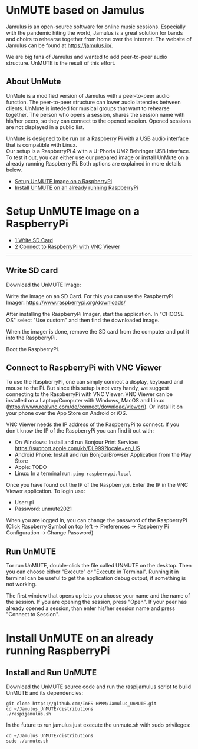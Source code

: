 # UnMUTE based on Jamulus
Jamulus is an open-source software for online music sessions. Especially with the pandemic hiting the world, Jamulus is a great solution for bands and choirs to rehearse together from home over the internet. The website of Jamulus can be found at https://jamulus.io/.

We are big fans of Jamulus and wanted to add peer-to-peer audio structure. UnMUTE is the result of this effort.

## About UnMute
UnMute is a modified version of Jamulus with a peer-to-peer audio function. The peer-to-peer structure can lower audio latencies between clients. UnMute is inteded for musical groups that want to rehearse together. The person who opens a session, shares the session name with his/her peers, so they can connect to the opened session. Opened sessions are not displayed in a public list.

UnMute is designed to be run on a Raspberry Pi with a USB audio interface that is compatible with Linux.    
Our setup is a RaspberryPi 4 with a U-Phoria UM2 Behringer USB Interface.    
To test it out, you can either use our prepared image or install UnMute on a already running Raspberry Pi. Both options are explained in more details below.   

- [Setup UnMUTE Image on a RaspberryPi](#Setup-UnMUTE-Image-on-a-RaspberryPi)
- [Install UnMUTE on an already running RaspberryPi](#Install-UnMUTE-on-an-already-running-RaspberryPi)

# Setup UnMUTE Image on a RaspberryPi
- [1 Write SD Card](#Write-SD-card)    
- [2 Connect to RaspberryPi with VNC Viewer](#Connect-to-RaspberryPi-with-VNC-Viewer)    

------------------------------------------------

## Write SD card
Download the UnMUTE Image:

Write the image on an SD Card. For this you can use the RaspberryPi Imager: https://www.raspberrypi.org/downloads/

After installing the RaspberryPi Imager, start the application. In "CHOOSE OS" select "Use custom" and then find the downloaded image.

When the imager is done, remove the SD card from the computer and put it into the RaspberryPi.

Boot the RaspberryPi.

## Connect to RaspberryPi with VNC Viewer
To use the RaspberryPi, one can simply connect a display, keyboard and mouse to the Pi. But since this setup is not very handy, we suggest connecting to the RaspberryPi with VNC Viewer. VNC Viewer can be installed on a Laptop/Computer with Windows, MacOS and Linux (https://www.realvnc.com/de/connect/download/viewer/). Or install it on your phone over the App Store on Android or iOS.

VNC Viewer needs the IP address of the RaspberryPi to connect. If you don't know the IP of the RaspberryPi you can find it out with:
- On Windows: Install and run Bonjour Print Services https://support.apple.com/kb/DL999?locale=en_US
- Android Phone: Install and run BonjourBrowser Application from the Play Store
- Apple: TODO
- Linux: In a terminal run: `ping raspberrypi.local`

Once you have found out the IP of the Raspberrypi. Enter the IP in the VNC Viewer application. To login use:
- User: pi
- Password: unmute2021

When you are logged in, you can change the password of the RaspberryPi     
(Click Raspberry Symbol on top left -> Preferences -> Raspberry Pi Configuration -> Change Password)

## Run UnMUTE
Tor run UnMUTE, double-click the file called UNMUTE on the desktop. Then you can choose either "Execute" or "Execute in Terminal". Running it in terminal can be useful to get the application debug output, if something is not working.

The first window that opens up lets you choose your name and the name of the session. If you are opening the session, press "Open". If your peer has already opened a session, than enter his/her session name and press "Connect to Session". 

# Install UnMUTE on an already running RaspberryPi

## Install and Run UnMUTE
Download the UnMUTE source code and run the raspijamulus script to build UnMUTE and its dependencies:
```
git clone https://github.com/InES-HPMM/Jamulus_UnMUTE.git
cd ~/Jamulus_UnMUTE/distributions
./raspijamulus.sh
```
In the future to run jamulus just execute the unmute.sh with sudo privileges:
```
cd ~/Jamulus_UnMUTE/distributions
sudo ./unmute.sh
```

